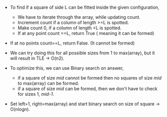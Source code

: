 - To find if a square of side L can be fitted inside the given configuration,
  - We have to iterate through the array, while updating count.
  - Increment count if a column of length >=L is spotted.
  - Make count 0, if a column of length <L is spotted.
  - If at any point count ==L, return True ( meaning it can be formed)
- If at no points count==L, return False. (It cannot be formed)  

- We can try doing this for all possible sizes from 1 to max(array), but it will result in TLE -> O(n2).
- To optimize this, we can use Binary search on answer,
  - if a square of size *mid* cannot be formed then no squares of size *mid* to max(array) can be formed.
  - if a square of size *mid* can be formed, then we don't have to check for sizes 1, *mid-1*.
- Set left=1, right=max(array) and start binary search on size of square -> O(nlogn).
